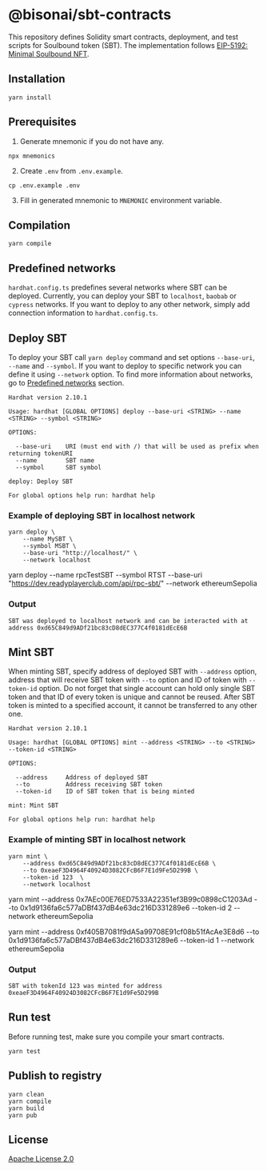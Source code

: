 # @bisonai/sbt-contracts

This repository defines Solidity smart contracts, deployment, and test scripts for Soulbound token (SBT). The implementation follows [EIP-5192: Minimal Soulbound NFT](https://eips.ethereum.org/EIPS/eip-5192).

## Installation

```
yarn install
```

## Prerequisites

1. Generate mnemonic if you do not have any.

```
npx mnemonics
```

2. Create `.env` from `.env.example`.

```
cp .env.example .env
```

3. Fill in generated mnemonic to `MNEMONIC` environment variable.

## Compilation

```
yarn compile
```

## Predefined networks

`hardhat.config.ts` predefines several networks where SBT can be deployed.
Currently, you can deploy your SBT to `localhost`, `baobab` or `cypress` networks.
If you want to deploy to any other network, simply add connection information to `hardhat.config.ts`.

## Deploy SBT

To deploy your SBT call `yarn deploy` command and set options `--base-uri`, `--name` and `--symbol`.
If you want to deploy to specific network you can define it using `--network` option.
To find more information about networks, go to [Predefined networks](#predefined-networks) section.

```
Hardhat version 2.10.1

Usage: hardhat [GLOBAL OPTIONS] deploy --base-uri <STRING> --name <STRING> --symbol <STRING>

OPTIONS:

  --base-uri    URI (must end with /) that will be used as prefix when returning tokenURI
  --name        SBT name
  --symbol      SBT symbol

deploy: Deploy SBT

For global options help run: hardhat help
```

### Example of deploying SBT in localhost network

```
yarn deploy \
    --name MySBT \
    --symbol MSBT \
    --base-uri "http://localhost/" \
    --network localhost
```

yarn deploy --name rpcTestSBT --symbol RTST --base-uri "https://dev.readyplayerclub.com/api/rpc-sbt/" --network ethereumSepolia

### Output

```
SBT was deployed to localhost network and can be interacted with at address 0xd65C849d9ADf21bc83cD8dEC377C4f0181dEcE6B
```

## Mint SBT

When minting SBT, specify address of deployed SBT with `--address` option, address that will receive SBT token with `--to` option and ID of token with `--token-id` option.
Do not forget that single account can hold only single SBT token and that ID of every token is unique and cannot be reused.
After SBT token is minted to a specified account, it cannot be transferred to any other one.

```
Hardhat version 2.10.1

Usage: hardhat [GLOBAL OPTIONS] mint --address <STRING> --to <STRING> --token-id <STRING>

OPTIONS:

  --address     Address of deployed SBT
  --to          Address receiving SBT token
  --token-id    ID of SBT token that is being minted

mint: Mint SBT

For global options help run: hardhat help
```

### Example of minting SBT in localhost network

```
yarn mint \
    --address 0xd65C849d9ADf21bc83cD8dEC377C4f0181dEcE6B \
    --to 0xeaeF3D4964F40924D3082CFcB6F7E1d9Fe5D299B \
    --token-id 123  \
    --network localhost
```

yarn mint --address 0x7AEc00E76ED7533A22351ef3B99c0898cC1203Ad --to 0x1d9136fa6c577aDBf437dB4e63dc216D331289e6 --token-id 2 --network ethereumSepolia

yarn mint --address 0xf405B7081f9dA5a99708E91cf08b51fAcAe3E8d6 --to 0x1d9136fa6c577aDBf437dB4e63dc216D331289e6 --token-id 1 --network ethereumSepolia


### Output

```
SBT with tokenId 123 was minted for address 0xeaeF3D4964F40924D3082CFcB6F7E1d9Fe5D299B
```

## Run test

Before running test, make sure you compile your smart contracts.

```
yarn test
```

## Publish to registry

```
yarn clean
yarn compile
yarn build
yarn pub
```

## License

[Apache License 2.0](LICENSE)
